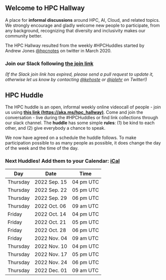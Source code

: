 ## Welcome to HPC Hallway

A place for **informal discussions** around HPC, AI, Cloud, and related topics.
We strongly encourage and gladly welcome new people to participate, from any background, recognizing that diversity and inclusivity makes our community better.

The HPC Hallway resulted from the weekly #HPCHuddles started by Andrew Jones [@hpcnotes](https://twitter.com/hpcnotes) on twitter in March 2020.

### Join our Slack following [the join link](https://join.slack.com/t/hpc-huddle/shared_invite/zt-1ebavltsl-krRdCRVysFlN9xl8TxXcYg)

*(If the Slack join link has expired, please send a pull request to update it, otherwise let us know by contacting [@kehoste](https://twitter.com/kehoste) or
[@jplehr](https://twitter.com/jplehr) on Twitter!)*

## HPC Huddle

The HPC huddle is an open, informal weekly online videocall of people - join us using [**this link (https://aka.ms/hpc_hallway)**](https://aka.ms/hpc_hallway).
Come and join the conversation - live during the #HPCHuddles or find link collections through our slack channel.
The **huddle** has some simple **rules**: (1) be kind to each other, and (2) give everybody a chance to speak.

We now have agreed on a schedule the huddle follows.
To make participation possible to as many people as possible, it does change the day of the week and the time of the day.

### Next Huddles! Add them to your Calendar: [iCal](hpc-hallway.ics)

| Day | Date  | Time |
|-----|------|----------|
| Thursday | 2022 Sep. 15 | 04 pm UTC |
| Thursday | 2022 Sep. 22 | 05 pm UTC |
| Thursday | 2022 Sep. 29 | 06 pm UTC |
| Thursday | 2022 Oct. 06 | 09 am UTC |
| Friday | 2022 Oct. 14 | 04 pm UTC |
| Friday | 2022 Oct. 21 | 05 pm UTC |
| Friday | 2022 Oct. 28 | 06 pm UTC |
| Friday | 2022 Nov. 04 | 09 am UTC |
| Thursday | 2022 Nov. 10 | 04 pm UTC |
| Thursday | 2022 Nov. 17 | 05 pm UTC |
| Thursday | 2022 Nov. 24 | 06 pm UTC |
| Thursday | 2022 Dec. 01 | 09 am UTC |
